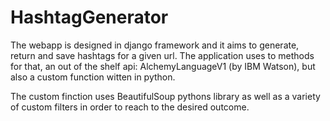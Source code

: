 # HashtagGenerator
The webapp is designed in django framework and it aims to generate, return and save hashtags for a given url.
The application uses to methods for that, an out of the shelf api: AlchemyLanguageV1 (by IBM Watson), but also a custom function witten in python.

The custom finction uses BeautifulSoup pythons library as well as a variety of custom filters in order to reach to the desired outcome.


